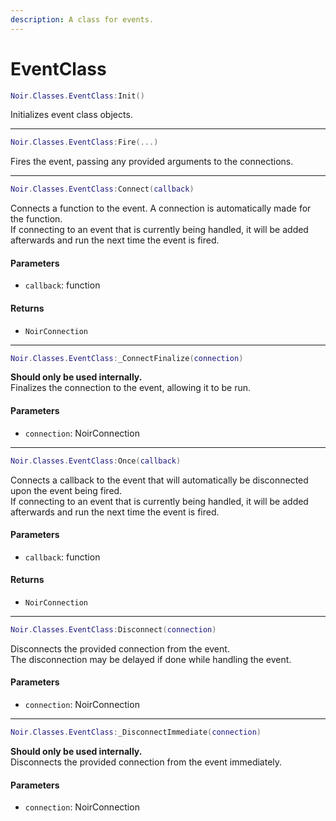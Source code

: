 ```yaml
---
description: A class for events.
---
```


# EventClass

```lua
Noir.Classes.EventClass:Init()
```

Initializes event class objects.

***

```lua
Noir.Classes.EventClass:Fire(...)
```

Fires the event, passing any provided arguments to the connections.

***

```lua
Noir.Classes.EventClass:Connect(callback)
```

Connects a function to the event. A connection is automatically made for the function.\
If connecting to an event that is currently being handled, it will be added afterwards and run the next time the event is fired.

#### Parameters

* `callback`: function

#### Returns

* `NoirConnection`

***

```lua
Noir.Classes.EventClass:_ConnectFinalize(connection)
```

**Should only be used internally.**\
Finalizes the connection to the event, allowing it to be run.

#### Parameters

* `connection`: NoirConnection

***

```lua
Noir.Classes.EventClass:Once(callback)
```

Connects a callback to the event that will automatically be disconnected upon the event being fired.\
If connecting to an event that is currently being handled, it will be added afterwards and run the next time the event is fired.

#### Parameters

* `callback`: function

#### Returns

* `NoirConnection`

***

```lua
Noir.Classes.EventClass:Disconnect(connection)
```

Disconnects the provided connection from the event.\
The disconnection may be delayed if done while handling the event.

#### Parameters

* `connection`: NoirConnection

***

```lua
Noir.Classes.EventClass:_DisconnectImmediate(connection)
```

**Should only be used internally.**\
Disconnects the provided connection from the event immediately.

#### Parameters

* `connection`: NoirConnection
